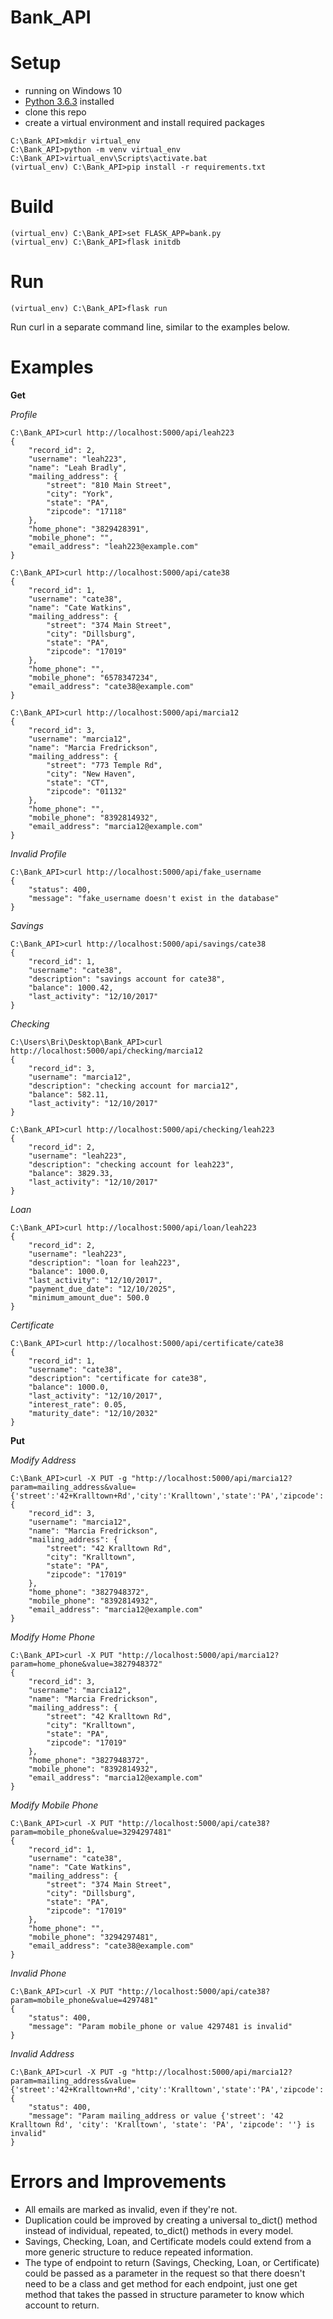 # Bank_API

# Setup

* running on Windows 10
* [Python 3.6.3](https://www.python.org/downloads/) installed
* clone this repo
* create a virtual environment and install required packages
```
C:\Bank_API>mkdir virtual_env
C:\Bank_API>python -m venv virtual_env
C:\Bank_API>virtual_env\Scripts\activate.bat
(virtual_env) C:\Bank_API>pip install -r requirements.txt
```

# Build

```
(virtual_env) C:\Bank_API>set FLASK_APP=bank.py
(virtual_env) C:\Bank_API>flask initdb
```

# Run

```
(virtual_env) C:\Bank_API>flask run
```

Run curl in a separate command line, similar to the examples below.

# Examples

**Get**

*Profile*
```
C:\Bank_API>curl http://localhost:5000/api/leah223
{
    "record_id": 2,
    "username": "leah223",
    "name": "Leah Bradly",
    "mailing_address": {
        "street": "810 Main Street",
        "city": "York",
        "state": "PA",
        "zipcode": "17118"
    },
    "home_phone": "3829428391",
    "mobile_phone": "",
    "email_address": "leah223@example.com"
}
```
```
C:\Bank_API>curl http://localhost:5000/api/cate38
{
    "record_id": 1,
    "username": "cate38",
    "name": "Cate Watkins",
    "mailing_address": {
        "street": "374 Main Street",
        "city": "Dillsburg",
        "state": "PA",
        "zipcode": "17019"
    },
    "home_phone": "",
    "mobile_phone": "6578347234",
    "email_address": "cate38@example.com"
}
```
```
C:\Bank_API>curl http://localhost:5000/api/marcia12
{
    "record_id": 3,
    "username": "marcia12",
    "name": "Marcia Fredrickson",
    "mailing_address": {
        "street": "773 Temple Rd",
        "city": "New Haven",
        "state": "CT",
        "zipcode": "01132"
    },
    "home_phone": "",
    "mobile_phone": "8392814932",
    "email_address": "marcia12@example.com"
}
```

*Invalid Profile*
```
C:\Bank_API>curl http://localhost:5000/api/fake_username
{
    "status": 400,
    "message": "fake_username doesn't exist in the database"
}
```

*Savings*
```
C:\Bank_API>curl http://localhost:5000/api/savings/cate38
{
    "record_id": 1,
    "username": "cate38",
    "description": "savings account for cate38",
    "balance": 1000.42,
    "last_activity": "12/10/2017"
}
```

*Checking*
```
C:\Users\Bri\Desktop\Bank_API>curl http://localhost:5000/api/checking/marcia12
{
    "record_id": 3,
    "username": "marcia12",
    "description": "checking account for marcia12",
    "balance": 582.11,
    "last_activity": "12/10/2017"
}
```
```
C:\Bank_API>curl http://localhost:5000/api/checking/leah223
{
    "record_id": 2,
    "username": "leah223",
    "description": "checking account for leah223",
    "balance": 3829.33,
    "last_activity": "12/10/2017"
}
```

*Loan*
```
C:\Bank_API>curl http://localhost:5000/api/loan/leah223
{
    "record_id": 2,
    "username": "leah223",
    "description": "loan for leah223",
    "balance": 1000.0,
    "last_activity": "12/10/2017",
    "payment_due_date": "12/10/2025",
    "minimum_amount_due": 500.0
}
```

*Certificate*
```
C:\Bank_API>curl http://localhost:5000/api/certificate/cate38
{
    "record_id": 1,
    "username": "cate38",
    "description": "certificate for cate38",
    "balance": 1000.0,
    "last_activity": "12/10/2017",
    "interest_rate": 0.05,
    "maturity_date": "12/10/2032"
}
```

**Put**

*Modify Address*
```
C:\Bank_API>curl -X PUT -g "http://localhost:5000/api/marcia12?param=mailing_address&value={'street':'42+Kralltown+Rd','city':'Kralltown','state':'PA','zipcode':'17019'}"
{
    "record_id": 3,
    "username": "marcia12",
    "name": "Marcia Fredrickson",
    "mailing_address": {
        "street": "42 Kralltown Rd",
        "city": "Kralltown",
        "state": "PA",
        "zipcode": "17019"
    },
    "home_phone": "3827948372",
    "mobile_phone": "8392814932",
    "email_address": "marcia12@example.com"
}
```

*Modify Home Phone*
```
C:\Bank_API>curl -X PUT "http://localhost:5000/api/marcia12?param=home_phone&value=3827948372"
{
    "record_id": 3,
    "username": "marcia12",
    "name": "Marcia Fredrickson",
    "mailing_address": {
        "street": "42 Kralltown Rd",
        "city": "Kralltown",
        "state": "PA",
        "zipcode": "17019"
    },
    "home_phone": "3827948372",
    "mobile_phone": "8392814932",
    "email_address": "marcia12@example.com"
}
```

*Modify Mobile Phone*
```
C:\Bank_API>curl -X PUT "http://localhost:5000/api/cate38?param=mobile_phone&value=3294297481"
{
    "record_id": 1,
    "username": "cate38",
    "name": "Cate Watkins",
    "mailing_address": {
        "street": "374 Main Street",
        "city": "Dillsburg",
        "state": "PA",
        "zipcode": "17019"
    },
    "home_phone": "",
    "mobile_phone": "3294297481",
    "email_address": "cate38@example.com"
}
```

*Invalid Phone*
```
C:\Bank_API>curl -X PUT "http://localhost:5000/api/cate38?param=mobile_phone&value=4297481"
{
    "status": 400,
    "message": "Param mobile_phone or value 4297481 is invalid"
}
```

*Invalid Address*
```
C:\Bank_API>curl -X PUT -g "http://localhost:5000/api/marcia12?param=mailing_address&value={'street':'42+Kralltown+Rd','city':'Kralltown','state':'PA','zipcode':''}"
{
    "status": 400,
    "message": "Param mailing_address or value {'street': '42 Kralltown Rd', 'city': 'Kralltown', 'state': 'PA', 'zipcode': ''} is invalid"
}
```

# Errors and Improvements

* All emails are marked as invalid, even if they're not.
* Duplication could be improved by creating a universal to_dict() method instead of individual, repeated, to_dict() methods in every model.
* Savings, Checking, Loan, and Certificate models could extend from a more generic structure to reduce repeated information.
* The type of endpoint to return (Savings, Checking, Loan, or Certificate) could be passed as a parameter in the request so that there doesn't need to be a class and get method for each endpoint, just one get method that takes the passed in structure parameter to know which account to return.
